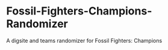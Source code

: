 # Fossil-Fighters-Champions-Randomizer
A digsite and teams randomizer for Fossil Fighters: Champions
